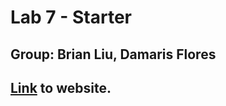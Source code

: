 # Lab 7 - Starter

## Group: Brian Liu, Damaris Flores 
## [Link](https://dflores1229.github.io/Lab7_Starter/) to website.
